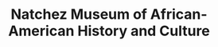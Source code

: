 ---
layout: repo
title: "Natchez Museum of African-American History and Culture"
id: 24056
permalink: repos/24056/
---